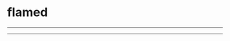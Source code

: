 # flamed

---------------------------------------------------------------

---------------------------------------------------------------
